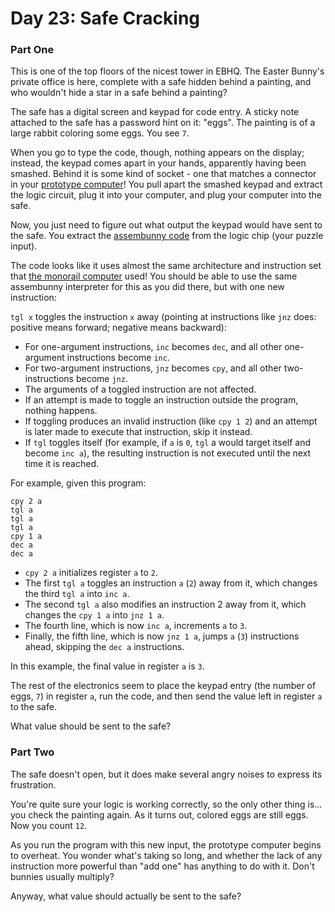 # Day 23: Safe Cracking 
### Part One
This is one of the top floors of the nicest tower in EBHQ. The Easter Bunny's private office is here, complete with a safe hidden behind a painting, and who wouldn't hide a star in a safe behind a painting?

The safe has a digital screen and keypad for code entry. A sticky note attached to the safe has a password hint on it: "eggs". The painting is of a large rabbit coloring some eggs. You see `7`.

When you go to type the code, though, nothing appears on the display; instead, the keypad comes apart in your hands, apparently having been smashed. Behind it is some kind of socket - one that matches a connector in your [prototype computer](https://adventofcode.com/2016/day/11)! You pull apart the smashed keypad and extract the logic circuit, plug it into your computer, and plug your computer into the safe.

Now, you just need to figure out what output the keypad would have sent to the safe. You extract the [assembunny code](https://adventofcode.com/2016/day/12) from the logic chip (your puzzle input).

The code looks like it uses almost the same architecture and instruction set that [the monorail computer](https://adventofcode.com/2016/day/12) used! You should be able to use the same assembunny interpreter for this as you did there, but with one new instruction:

`tgl x` toggles the instruction `x` away (pointing at instructions like `jnz` does: positive means forward; negative means backward):

- For one-argument instructions, `inc` becomes `dec`, and all other one-argument instructions become `inc`.
- For two-argument instructions, `jnz` becomes `cpy`, and all other two-instructions become `jnz`.
- The arguments of a toggled instruction are not affected.
- If an attempt is made to toggle an instruction outside the program, nothing happens.
- If toggling produces an invalid instruction (like `cpy 1 2`) and an attempt is later made to execute that instruction, skip it instead.
- If `tgl` toggles itself (for example, if `a` is `0`, `tgl` a would target itself and become `inc a`), the resulting instruction is not executed until the next time it is reached.

For example, given this program:

    cpy 2 a
    tgl a
    tgl a
    tgl a
    cpy 1 a
    dec a
    dec a

- `cpy 2 a` initializes register `a` to `2`.
- The first `tgl a` toggles an instruction `a` (`2`) away from it, which changes the third `tgl a` into `inc a`.
- The second `tgl a` also modifies an instruction 2 away from it, which changes the `cpy 1 a` into `jnz 1 a`.
- The fourth line, which is now `inc a`, increments `a` to `3`.
- Finally, the fifth line, which is now `jnz 1 a`, jumps `a` (`3`) instructions ahead, skipping the `dec a` instructions.

In this example, the final value in register `a` is `3`.

The rest of the electronics seem to place the keypad entry (the number of eggs, `7`) in register `a`, run the code, and then send the value left in register `a` to the safe.

What value should be sent to the safe?

### Part Two

The safe doesn't open, but it does make several angry noises to express its frustration.

You're quite sure your logic is working correctly, so the only other thing is... you check the painting again. As it turns out, colored eggs are still eggs. Now you count `12`.

As you run the program with this new input, the prototype computer begins to overheat. You wonder what's taking so long, and whether the lack of any instruction more powerful than "add one" has anything to do with it. Don't bunnies usually multiply?

Anyway, what value should actually be sent to the safe?

